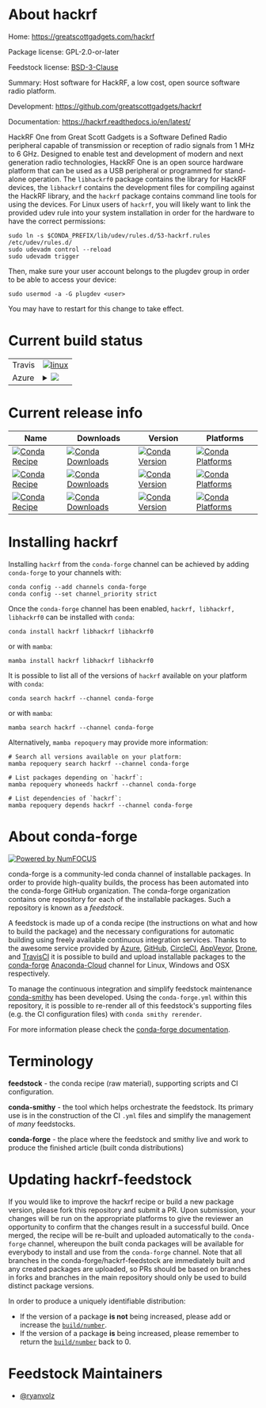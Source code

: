 About hackrf
============

Home: https://greatscottgadgets.com/hackrf

Package license: GPL-2.0-or-later

Feedstock license: [BSD-3-Clause](https://github.com/conda-forge/hackrf-feedstock/blob/main/LICENSE.txt)

Summary: Host software for HackRF, a low cost, open source software radio platform.

Development: https://github.com/greatscottgadgets/hackrf

Documentation: https://hackrf.readthedocs.io/en/latest/

HackRF One from Great Scott Gadgets is a Software Defined Radio peripheral capable of transmission or reception of radio signals from 1 MHz to 6 GHz. Designed to enable test and development of modern and next generation radio technologies, HackRF One is an open source hardware platform that can be used as a USB peripheral or programmed for stand-alone operation.
The `libhackrf0` package contains the library for HackRF devices, the `libhackrf` contains the development files for compiling against the HackRF library, and the `hackrf` package contains command line tools for using the devices.
For Linux users of `hackrf`, you will likely want to link the provided udev rule into your system installation in order for the hardware to have the correct permissions:

    sudo ln -s $CONDA_PREFIX/lib/udev/rules.d/53-hackrf.rules /etc/udev/rules.d/
    sudo udevadm control --reload
    sudo udevadm trigger

Then, make sure your user account belongs to the plugdev group in order to be able to access your device:

    sudo usermod -a -G plugdev <user>

You may have to restart for this change to take effect.


Current build status
====================


<table><tr>
    <td>Travis</td>
    <td>
      <a href="https://app.travis-ci.com/conda-forge/hackrf-feedstock">
        <img alt="linux" src="https://img.shields.io/travis/com/conda-forge/hackrf-feedstock/main.svg?label=Linux">
      </a>
    </td>
  </tr>
    
  <tr>
    <td>Azure</td>
    <td>
      <details>
        <summary>
          <a href="https://dev.azure.com/conda-forge/feedstock-builds/_build/latest?definitionId=15132&branchName=main">
            <img src="https://dev.azure.com/conda-forge/feedstock-builds/_apis/build/status/hackrf-feedstock?branchName=main">
          </a>
        </summary>
        <table>
          <thead><tr><th>Variant</th><th>Status</th></tr></thead>
          <tbody><tr>
              <td>linux_64</td>
              <td>
                <a href="https://dev.azure.com/conda-forge/feedstock-builds/_build/latest?definitionId=15132&branchName=main">
                  <img src="https://dev.azure.com/conda-forge/feedstock-builds/_apis/build/status/hackrf-feedstock?branchName=main&jobName=linux&configuration=linux%20linux_64_" alt="variant">
                </a>
              </td>
            </tr><tr>
              <td>linux_aarch64</td>
              <td>
                <a href="https://dev.azure.com/conda-forge/feedstock-builds/_build/latest?definitionId=15132&branchName=main">
                  <img src="https://dev.azure.com/conda-forge/feedstock-builds/_apis/build/status/hackrf-feedstock?branchName=main&jobName=linux&configuration=linux%20linux_aarch64_" alt="variant">
                </a>
              </td>
            </tr><tr>
              <td>linux_ppc64le</td>
              <td>
                <a href="https://dev.azure.com/conda-forge/feedstock-builds/_build/latest?definitionId=15132&branchName=main">
                  <img src="https://dev.azure.com/conda-forge/feedstock-builds/_apis/build/status/hackrf-feedstock?branchName=main&jobName=linux&configuration=linux%20linux_ppc64le_" alt="variant">
                </a>
              </td>
            </tr><tr>
              <td>osx_64</td>
              <td>
                <a href="https://dev.azure.com/conda-forge/feedstock-builds/_build/latest?definitionId=15132&branchName=main">
                  <img src="https://dev.azure.com/conda-forge/feedstock-builds/_apis/build/status/hackrf-feedstock?branchName=main&jobName=osx&configuration=osx%20osx_64_" alt="variant">
                </a>
              </td>
            </tr><tr>
              <td>osx_arm64</td>
              <td>
                <a href="https://dev.azure.com/conda-forge/feedstock-builds/_build/latest?definitionId=15132&branchName=main">
                  <img src="https://dev.azure.com/conda-forge/feedstock-builds/_apis/build/status/hackrf-feedstock?branchName=main&jobName=osx&configuration=osx%20osx_arm64_" alt="variant">
                </a>
              </td>
            </tr><tr>
              <td>win_64</td>
              <td>
                <a href="https://dev.azure.com/conda-forge/feedstock-builds/_build/latest?definitionId=15132&branchName=main">
                  <img src="https://dev.azure.com/conda-forge/feedstock-builds/_apis/build/status/hackrf-feedstock?branchName=main&jobName=win&configuration=win%20win_64_" alt="variant">
                </a>
              </td>
            </tr>
          </tbody>
        </table>
      </details>
    </td>
  </tr>
</table>

Current release info
====================

| Name | Downloads | Version | Platforms |
| --- | --- | --- | --- |
| [![Conda Recipe](https://img.shields.io/badge/recipe-hackrf-green.svg)](https://anaconda.org/conda-forge/hackrf) | [![Conda Downloads](https://img.shields.io/conda/dn/conda-forge/hackrf.svg)](https://anaconda.org/conda-forge/hackrf) | [![Conda Version](https://img.shields.io/conda/vn/conda-forge/hackrf.svg)](https://anaconda.org/conda-forge/hackrf) | [![Conda Platforms](https://img.shields.io/conda/pn/conda-forge/hackrf.svg)](https://anaconda.org/conda-forge/hackrf) |
| [![Conda Recipe](https://img.shields.io/badge/recipe-libhackrf-green.svg)](https://anaconda.org/conda-forge/libhackrf) | [![Conda Downloads](https://img.shields.io/conda/dn/conda-forge/libhackrf.svg)](https://anaconda.org/conda-forge/libhackrf) | [![Conda Version](https://img.shields.io/conda/vn/conda-forge/libhackrf.svg)](https://anaconda.org/conda-forge/libhackrf) | [![Conda Platforms](https://img.shields.io/conda/pn/conda-forge/libhackrf.svg)](https://anaconda.org/conda-forge/libhackrf) |
| [![Conda Recipe](https://img.shields.io/badge/recipe-libhackrf0-green.svg)](https://anaconda.org/conda-forge/libhackrf0) | [![Conda Downloads](https://img.shields.io/conda/dn/conda-forge/libhackrf0.svg)](https://anaconda.org/conda-forge/libhackrf0) | [![Conda Version](https://img.shields.io/conda/vn/conda-forge/libhackrf0.svg)](https://anaconda.org/conda-forge/libhackrf0) | [![Conda Platforms](https://img.shields.io/conda/pn/conda-forge/libhackrf0.svg)](https://anaconda.org/conda-forge/libhackrf0) |

Installing hackrf
=================

Installing `hackrf` from the `conda-forge` channel can be achieved by adding `conda-forge` to your channels with:

```
conda config --add channels conda-forge
conda config --set channel_priority strict
```

Once the `conda-forge` channel has been enabled, `hackrf, libhackrf, libhackrf0` can be installed with `conda`:

```
conda install hackrf libhackrf libhackrf0
```

or with `mamba`:

```
mamba install hackrf libhackrf libhackrf0
```

It is possible to list all of the versions of `hackrf` available on your platform with `conda`:

```
conda search hackrf --channel conda-forge
```

or with `mamba`:

```
mamba search hackrf --channel conda-forge
```

Alternatively, `mamba repoquery` may provide more information:

```
# Search all versions available on your platform:
mamba repoquery search hackrf --channel conda-forge

# List packages depending on `hackrf`:
mamba repoquery whoneeds hackrf --channel conda-forge

# List dependencies of `hackrf`:
mamba repoquery depends hackrf --channel conda-forge
```


About conda-forge
=================

[![Powered by
NumFOCUS](https://img.shields.io/badge/powered%20by-NumFOCUS-orange.svg?style=flat&colorA=E1523D&colorB=007D8A)](https://numfocus.org)

conda-forge is a community-led conda channel of installable packages.
In order to provide high-quality builds, the process has been automated into the
conda-forge GitHub organization. The conda-forge organization contains one repository
for each of the installable packages. Such a repository is known as a *feedstock*.

A feedstock is made up of a conda recipe (the instructions on what and how to build
the package) and the necessary configurations for automatic building using freely
available continuous integration services. Thanks to the awesome service provided by
[Azure](https://azure.microsoft.com/en-us/services/devops/), [GitHub](https://github.com/),
[CircleCI](https://circleci.com/), [AppVeyor](https://www.appveyor.com/),
[Drone](https://cloud.drone.io/welcome), and [TravisCI](https://travis-ci.com/)
it is possible to build and upload installable packages to the
[conda-forge](https://anaconda.org/conda-forge) [Anaconda-Cloud](https://anaconda.org/)
channel for Linux, Windows and OSX respectively.

To manage the continuous integration and simplify feedstock maintenance
[conda-smithy](https://github.com/conda-forge/conda-smithy) has been developed.
Using the ``conda-forge.yml`` within this repository, it is possible to re-render all of
this feedstock's supporting files (e.g. the CI configuration files) with ``conda smithy rerender``.

For more information please check the [conda-forge documentation](https://conda-forge.org/docs/).

Terminology
===========

**feedstock** - the conda recipe (raw material), supporting scripts and CI configuration.

**conda-smithy** - the tool which helps orchestrate the feedstock.
                   Its primary use is in the construction of the CI ``.yml`` files
                   and simplify the management of *many* feedstocks.

**conda-forge** - the place where the feedstock and smithy live and work to
                  produce the finished article (built conda distributions)


Updating hackrf-feedstock
=========================

If you would like to improve the hackrf recipe or build a new
package version, please fork this repository and submit a PR. Upon submission,
your changes will be run on the appropriate platforms to give the reviewer an
opportunity to confirm that the changes result in a successful build. Once
merged, the recipe will be re-built and uploaded automatically to the
`conda-forge` channel, whereupon the built conda packages will be available for
everybody to install and use from the `conda-forge` channel.
Note that all branches in the conda-forge/hackrf-feedstock are
immediately built and any created packages are uploaded, so PRs should be based
on branches in forks and branches in the main repository should only be used to
build distinct package versions.

In order to produce a uniquely identifiable distribution:
 * If the version of a package **is not** being increased, please add or increase
   the [``build/number``](https://docs.conda.io/projects/conda-build/en/latest/resources/define-metadata.html#build-number-and-string).
 * If the version of a package **is** being increased, please remember to return
   the [``build/number``](https://docs.conda.io/projects/conda-build/en/latest/resources/define-metadata.html#build-number-and-string)
   back to 0.

Feedstock Maintainers
=====================

* [@ryanvolz](https://github.com/ryanvolz/)

